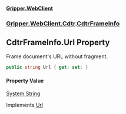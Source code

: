 #### [Gripper.WebClient](index 'index')
### [Gripper.WebClient.Cdtr](Gripper_WebClient_Cdtr 'Gripper.WebClient.Cdtr').[CdtrFrameInfo](Gripper_WebClient_Cdtr_CdtrFrameInfo 'Gripper.WebClient.Cdtr.CdtrFrameInfo')
## CdtrFrameInfo.Url Property
Frame document's URL without fragment.  
```csharp
public string Url { get; set; }
```
#### Property Value
[System.String](https://docs.microsoft.com/en-us/dotnet/api/System.String 'System.String')

Implements [Url](Gripper_WebClient_IFrameInfo_Url 'Gripper.WebClient.IFrameInfo.Url')  
